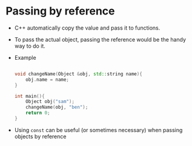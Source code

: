 # Passing by reference

- C++ automatically copy the value and pass it to functions.

- To pass the actual object, passing the reference would be the handy way to do it.

- Example

    ```c++

    void changeName(Object &obj, std::string name){
        obj.name = name;
    }

    int main(){
        Object obj("sam");
        changeName(obj, "ben");
        return 0;
    }

    ```

- Using `const` can be useful (or sometimes necessary) when passing objects by reference
